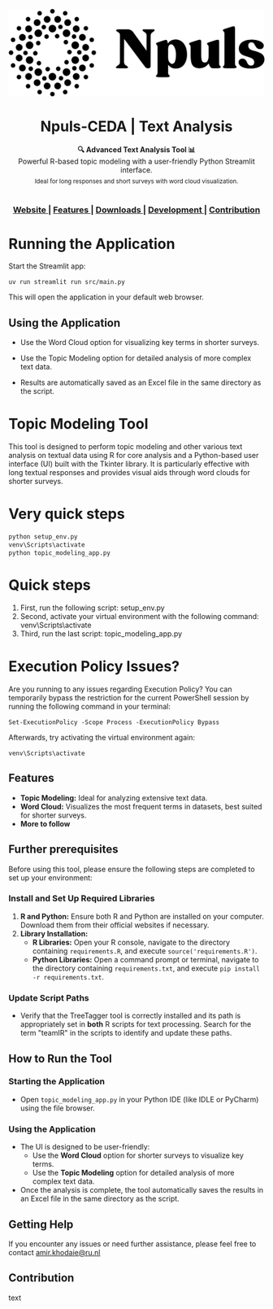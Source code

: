 <p align="center"><img src="src/assets/Npuls_logo.png" alt="CEDA"></p>

<h1 align="center">Npuls-CEDA | Text Analysis</h1>

<div align="center"> <strong>🔍 Advanced Text Analysis Tool 📊</strong>
    <br> Powerful R-based topic modeling with a user-friendly Python Streamlit interface.<br> 
    <sub>Ideal for long responses and short surveys with word cloud visualization.</sub> </div> 

<br>

<div align="center">
  <h3>
    <a href="https://community-data-ai.npuls.nl/groups/view/44d20066-53a8-48c2-b4e9-be348e05d273/project-center-for-educational-data-analytics-ceda">
      Website
    </a>
    <span> | </span>
    <a href="https://github.com/cedanl/textanalysis#features">
      Features
    </a>
    <span> | </span>
    <a href="https://github.com/cedanl/textanalysis#download-and-installation">
      Downloads
    </a>
    <span> | </span>
    <a href="https://github.com/cedanl/textanalysis#development">
      Development
    </a>
    <span> | </span>
    <a href="https://github.com/cedanl/textanalysis#contribution">
      Contribution
    </a>
  </h3>
</div>


# Running the Application

Start the Streamlit app:

```
uv run streamlit run src/main.py
```


This will open the application in your default web browser.

## Using the Application

- Use the Word Cloud option for visualizing key terms in shorter surveys.
    
- Use the Topic Modeling option for detailed analysis of more complex text data.
    
- Results are automatically saved as an Excel file in the same directory as the script.


# Topic Modeling Tool

This tool is designed to perform topic modeling and other various text analysis on textual data using R for core analysis and a Python-based user interface (UI) built with the Tkinter library. It is particularly effective with long textual responses and provides visual aids through word clouds for shorter surveys.

# Very quick steps
```
python setup_env.py
venv\Scripts\activate
python topic_modeling_app.py
```

# Quick steps
  1. First, run the following script: setup_env.py
  2. Second, activate your virtual environment with the following command: venv\Scripts\activate
  3. Third, run the last script: topic_modeling_app.py

# Execution Policy Issues?
Are you running to any issues regarding Execution Policy? You can temporarily bypass the restriction for the current PowerShell session by running the following command in your terminal: 

```
Set-ExecutionPolicy -Scope Process -ExecutionPolicy Bypass
```

Afterwards, try activating the virtual environment again: 

```
venv\Scripts\activate
```

## Features

- **Topic Modeling:** Ideal for analyzing extensive text data.
- **Word Cloud:** Visualizes the most frequent terms in datasets, best suited for shorter surveys.
- **More to follow**

## Further prerequisites

Before using this tool, please ensure the following steps are completed to set up your environment:

### Install and Set Up Required Libraries

1. **R and Python:** Ensure both R and Python are installed on your computer. Download them from their official websites if necessary.
2. **Library Installation:**
   - **R Libraries:** Open your R console, navigate to the directory containing `requirements.R`, and execute `source('requirements.R')`.
   - **Python Libraries:** Open a command prompt or terminal, navigate to the directory containing `requirements.txt`, and execute `pip install -r requirements.txt`.

### Update Script Paths

- Verify that the TreeTagger tool is correctly installed and its path is appropriately set in **both** R scripts for text processing. Search for the term "teamIR" in the scripts to identify and update these paths.

## How to Run the Tool

### Starting the Application

- Open `topic_modeling_app.py` in your Python IDE (like IDLE or PyCharm) using the file browser.

### Using the Application

- The UI is designed to be user-friendly:
  - Use the **Word Cloud** option for shorter surveys to visualize key terms.
  - Use the **Topic Modeling** option for detailed analysis of more complex text data.
- Once the analysis is complete, the tool automatically saves the results in an Excel file in the same directory as the script.

## Getting Help

If you encounter any issues or need further assistance, please feel free to contact amir.khodaie@ru.nl

## Contribution

text

